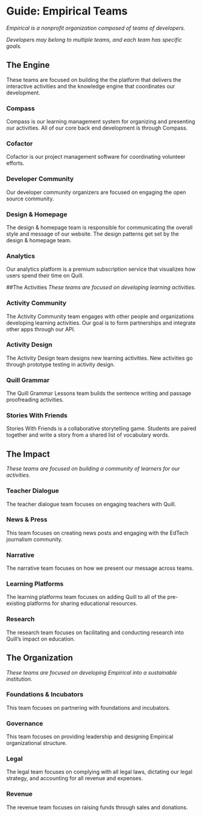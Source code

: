 # Guide: Empirical Teams
*Empirical is a nonprofit organization composed of teams of developers.* 

*Developers may belong to multiple teams, and each team has specific goals.*

## The Engine
These teams are focused on building the the platform that delivers the interactive activities and the knowledge engine that coordinates our development. 


### Compass
Compass is our learning management system for organizing and presenting our activities. All of our core back end development is through Compass.


### Cofactor 
Cofactor is our project management software for coordinating volunteer efforts. 


### Developer Community 
Our developer community organizers are focused on engaging the open source community. 


### Design & Homepage
The design & homepage team is responsible for communicating the overall style and message of our website. The design patterns get set by the design & homepage team. 


### Analytics
Our analytics platform is a premium subscription service that visualizes how users spend their time on Quill.


##The Activities
*These teams are focused on developing learning activities.*

### Activity Community
The Activity Community team engages with other people and organizations developing learning activities. Our goal is to form partnerships and integrate other apps through our API. 


### Activity Design
The Activity Design team designs new learning activities. New activities go through prototype testing in activity design.


### Quill Grammar
The Quill Grammar Lessons team builds the sentence writing and passage proofreading activities. 


### Stories With Friends
Stories With Friends is a collaborative storytelling game. Students are paired together and write a story from a shared list of vocabulary words. 



## The Impact
*These teams are focused on building a community of learners for our activities.*


### Teacher Dialogue
The teacher dialogue team focuses on engaging teachers with Quill. 


### News & Press
This team focuses on creating news posts and engaging with the EdTech journalism community. 


### Narrative
The narrative team focuses on how we present our message across teams. 


### Learning Platforms
The learning platforms team focuses on adding Quill to all of the pre-existing platforms for sharing educational resources. 


### Research
The research team focuses on facilitating and conducting research into Quill’s impact on education.  


## The Organization
*These teams are focused on developing Empirical into a sustainable institution.*

### Foundations & Incubators
This team focuses on partnering with foundations and incubators.


### Governance
This team focuses on providing leadership and designing Empirical organizational structure.  

### Legal
The legal team focuses on complying with all legal laws, dictating our legal strategy, and accounting for all revenue and expenses. 

### Revenue
The revenue team focuses on raising funds through sales and donations. 

